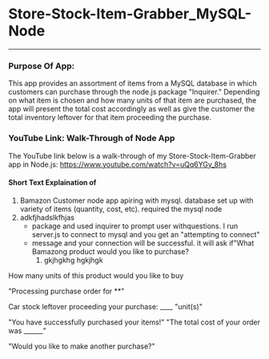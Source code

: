 # Store-Stock-Item-Grabber_MySQL-Node

***

### Purpose Of App:
This app provides an assortment of items from a MySQL database in which customers can purchase through the node.js package "Inquirer." Depending on what item is chosen and how many units of that item are purchased, the app will present the total cost accordingly as well as give the customer the total inventory leftover for that item proceeding the purchase.


### YouTube Link: Walk-Through of Node App
The YouTube link below is a walk-through of my Store-Stock-Item-Grabber app in Node.js:
https://www.youtube.com/watch?v=uQq6YGy_8hs


#### Short Text Explaination of 
1. Bamazon Customer node app apiring with mysql. database set up with variety of items (quantity, cost, etc). required the mysql node
2. adkfjhadslkfhjas
    - package and used inquirer to prompt user withquestions. I run server.js to connect to mysql and you get an "attempting to connect" 
    - message and your connection will be successful. it will ask if"What Bamazong product would you like to purchase?
      1. gkjhgkhg hgkjhgk 

How many units of this product would you like to buy

"Processing purchase order for **"

Car stock leftover proceeding your purchase: ____ "unit(s)"

"You have successfully purchased your items!"
"The total cost of your order was ______"

"Would you like to make another purchase?"
